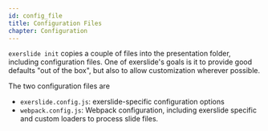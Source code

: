 ```yaml
---
id: config_file
title: Configuration Files
chapter: Configuration
---
```


`exerslide init` copies a couple of files into the presentation folder, 
including configuration files. One of exerslide's goals is it to provide good 
defaults "out of the box", but also to allow customization wherever possible.

The two configuration files are

- `exerslide.config.js`: exerslide-specific configuration options
- `webpack.config.js`: Webpack configuration, including exerslide specific and 
custom loaders to process slide files.
